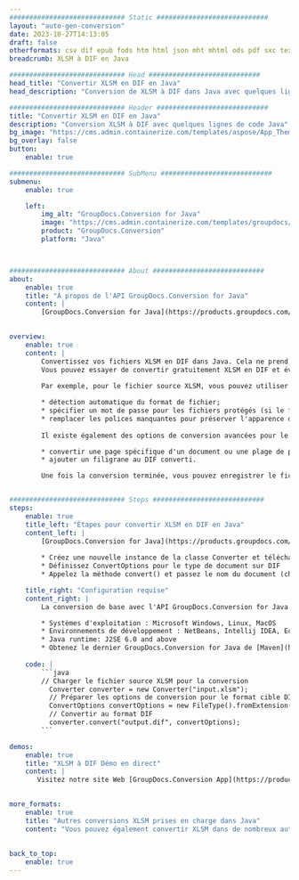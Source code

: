 ```yaml
---
############################# Static ############################
layout: "auto-gen-conversion"
date: 2023-10-27T14:13:05
draft: false
otherformats: csv dif epub fods htm html json mht mhtml ods pdf sxc tex tsv xlam xls xlsb xlsm xlsx xlt xltm xltx xml xps
breadcrumb: XLSM à DIF en Java

############################# Head ############################
head_title: "Convertir XLSM en DIF en Java"
head_description: "Conversion de XLSM à DIF dans Java avec quelques lignes de code. Convertissez plus de 160 formats de fichiers à l'aide de l'API de conversion de documents GroupDocs pour Java"

############################# Header ############################
title: "Convertir XLSM en DIF en Java"
description: "Conversion XLSM à DIF avec quelques lignes de code Java"
bg_image: "https://cms.admin.containerize.com/templates/aspose/App_Themes/V3/images/bg/header1.png"
bg_overlay: false
button:
    enable: true

############################# SubMenu ############################
submenu:
    enable: true

    left:
        img_alt: "GroupDocs.Conversion for Java"
        image: "https://cms.admin.containerize.com/templates/groupdocs/images/product-logos/90x90-noborder/groupdocs-conversion-java.png"
        product: "GroupDocs.Conversion"
        platform: "Java"



############################# About ############################
about:
    enable: true
    title: "À propos de l'API GroupDocs.Conversion for Java"
    content: |
        [GroupDocs.Conversion for Java](https://products.groupdocs.com/conversion/java/) est une API de conversion de format de fichier avancée pour la conversion entre les formats d'image et de document populaires tels que Microsoft Office, OpenDocument, PDF, HTML, e-mail, CAO. et bien plus encore avec seulement quelques lignes de code. L'API native détecte automatiquement les formats des documents originaux et propose de nombreuses options de personnalisation des documents convertis. Outre la fonction d'extraction d'informations d'un document, il prend également en charge la mise en cache des résultats de conversion sur le disque local par défaut. Cependant, tout type de stockage de cache peut être pris en charge en implémentant les interfaces appropriées - Amazon S3, Dropbox, Google Drive, Windows Azure, Reddis ou tout autre.
    

overview:
    enable: true
    content: |
        Convertissez vos fichiers XLSM en DIF dans Java. Cela ne prend que quelques lignes de code Java sur n'importe quelle plate-forme de votre choix, telle que Windows, Linux, macOS.
        Vous pouvez essayer de convertir gratuitement XLSM en DIF et évaluer la qualité des résultats de conversion. En plus des scripts de conversion de fichiers simples, vous pouvez essayer des options plus sophistiquées pour charger le fichier source XLSM et stocker la sortie DIF. 
        
        Par exemple, pour le fichier source XLSM, vous pouvez utiliser les options de chargement suivantes :

        * détection automatique du format de fichier;
        * spécifier un mot de passe pour les fichiers protégés (si le format de fichier le prend en charge);
        * remplacer les polices manquantes pour préserver l'apparence du document.
        
        Il existe également des options de conversion avancées pour le fichier DIF :

        * convertir une page spécifique d'un document ou une plage de pages;
        * ajouter un filigrane au DIF converti.

        Une fois la conversion terminée, vous pouvez enregistrer le fichier DIF dans votre chemin de fichier local ou dans un stockage tiers tel que FTP, Amazon S3, Google Drive, Dropbox, etc. Veuillez noter - pour convertir XLSM à DIF, vous n'avez pas besoin d'installer de logiciel supplémentaire, tel que MS Office, Open Office, Adobe Acrobat Reader, etc.


############################# Steps ############################
steps:
    enable: true
    title_left: "Étapes pour convertir XLSM en DIF en Java"
    content_left: |
        [GroupDocs.Conversion for Java](https://products.groupdocs.com/conversion/java/) permet aux développeurs de convertir facilement le fichier XLSM en DIF avec quelques lignes de code.
        
        * Créez une nouvelle instance de la classe Converter et téléchargez le fichier XLSM avec le chemin complet
        * Définissez ConvertOptions pour le type de document sur DIF
        * Appelez la méthode convert() et passez le nom du document (chemin complet) et le format (DIF) en tant que paramètre

    title_right: "Configuration requise"
    content_right: |
        La conversion de base avec l'API GroupDocs.Conversion for Java peut être effectuée avec seulement quelques lignes de code. Nos API sont prises en charge sur toutes les principales plates-formes et systèmes d'exploitation. Avant d'exécuter le code ci-dessous, assurez-vous que les prérequis suivants sont installés sur votre système.

        * Systèmes d'exploitation : Microsoft Windows, Linux, MacOS
        * Environnements de développement : NetBeans, Intellij IDEA, Eclipse, etc.
        * Java runtime: J2SE 6.0 and above
        * Obtenez le dernier GroupDocs.Conversion for Java de [Maven](https://repository.groupdocs.com/webapp/#/artifacts/browse/tree/General/repo/com/groupdocs/groupdocs-conversion)
         
    code: |
        ```java    
        // Charger le fichier source XLSM pour la conversion
          Converter converter = new Converter("input.xlsm");
          // Préparer les options de conversion pour le format cible DIF
          ConvertOptions convertOptions = new FileType().fromExtension("dif").getConvertOptions();
          // Convertir au format DIF
          converter.convert("output.dif", convertOptions);
        ```

demos:
    enable: true
    title: "XLSM à DIF Démo en direct"
    content: |
       Visitez notre site Web [GroupDocs.Conversion App](https://products.groupdocs.app/conversion/family) et essayez la conversion XLSM à DIF maintenant. La démo gratuite présente les avantages suivants
          

more_formats:
    enable: true
    title: "Autres conversions XLSM prises en charge dans Java"
    content: "Vous pouvez également convertir XLSM dans de nombreux autres formats de fichiers. Veuillez consulter la liste ci-dessous."
       
       
back_to_top:
    enable: true
---
```

